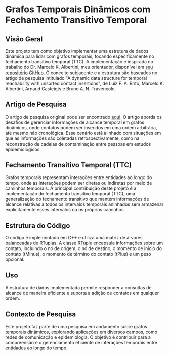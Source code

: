 # Grafos Temporais Dinâmicos com Fechamento Transitivo Temporal
## Visão Geral

Este projeto tem como objetivo implementar uma estrutura de dados dinâmica para lidar com grafos temporais, focando especificamente no fechamento transitivo temporal (TTC). A implementação é inspirada no trabalho do Dr. Marcelo K. Albertini, meu orientador, disponível em [seu repositório GitHub](https://github.com/albertiniufu/dynamictemporalgraph). O conceito subjacente e a estrutura são baseados no artigo de pesquisa intitulado "A dynamic data structure for temporal reachability with unsorted contact insertions", de Luiz F. A. Brito, Marcelo K. Albertini, Arnaud Casteigts e Bruno A. N. Travençolo.

## Artigo de Pesquisa

O artigo de pesquisa original pode ser encontrado [aqui](https://link.springer.com/article/10.1007/s13278-021-00851-y). O artigo aborda os desafios de gerenciar informações de alcance temporal em grafos dinâmicos, onde contatos podem ser inseridos em uma ordem arbitrária, até mesmo não cronológica. Esse cenário está alinhado com situações em que as informações são coletadas retrospectivamente, como na reconstrução de cadeias de contaminação entre pessoas em estudos epidemiológicos.

## Fechamento Transitivo Temporal (TTC)

Grafos temporais representam interações entre entidades ao longo do tempo, onde as interações podem ser diretas ou indiretas por meio de caminhos temporais. A principal contribuição deste projeto é a implementação do fechamento transitivo temporal (TTC), uma generalização do fechamento transitivo que mantém informações de alcance relativas a todos os intervalos temporais aninhados sem armazenar explicitamente esses intervalos ou os próprios caminhos.

## Estrutura do Código

O código é implementado em C++ e utiliza uma matriz de árvores balanceadas de RTuplas. A classe RTuple encapsula informações sobre um contato, incluindo o nó de origem, o nó de destino, o momento de início do contato (tMinus), o momento de término do contato (tPlus) e um peso opcional.

## Uso

A estrutura de dados implementada permite responder a consultas de alcance de maneira eficiente e suporta a adição de contatos em qualquer ordem. 

## Contexto de Pesquisa

Este projeto faz parte de uma pesquisa em andamento sobre grafos temporais dinâmicos, explorando aplicações em diversos campos, como redes de comunicação e epidemiologia. O objetivo é contribuir para a compreensão e o gerenciamento eficiente de interações temporais entre entidades ao longo do tempo.